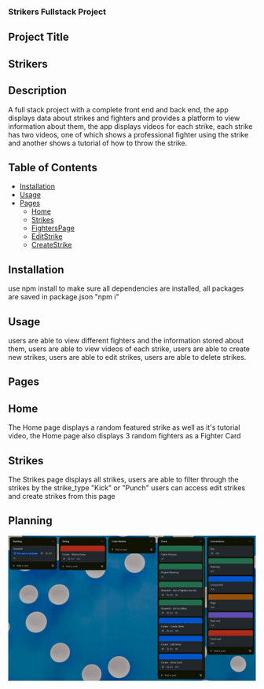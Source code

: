 ### Strikers Fullstack Project

## Project Title

## Strikers

## Description

A full stack project with a complete front end and back end, the app displays data about strikes and fighters and provides a platform to view information about them, the app displays videos for each strike, each strike has two videos, one of which shows a professional fighter using the strike and another shows a tutorial of how to throw the strike.

## Table of Contents

- [Installation](#installation)
- [Usage](#usage)
- [Pages](#pages)
  - [Home](#home)
  - [Strikes](#strikes)
  - [FightersPage](#fighterspage)
  - [EditStrike](#editstrike)
  - [CreateStrike](#createstrike)

## Installation

use npm install to make sure all dependencies are installed, all packages are saved in package.json
"npm i"

## Usage

users are able to view different fighters and the information stored about them,
users are able to view videos of each strike,
users are able to create new strikes,
users are able to edit strikes,
users are able to delete strikes.

## Pages

## Home

The Home page displays a random featured strike as well as it's tutorial video,
the Home page also displays 3 random fighters as a Fighter Card

## Strikes

The Strikes page displays all strikes,
users are able to filter through the strikes by the strike_type "Kick" or "Punch"
users can access edit strikes and create strikes from this page

## Planning

![Trello](https://github.com/Koji47/strikers/blob/main/src/assets/Readme_images/strikers.PNG)
